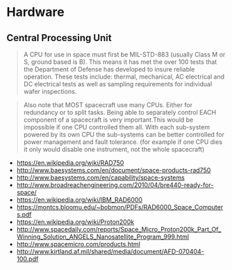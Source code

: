Hardware
==

## Central Processing Unit

> A CPU for use in space must first be MIL-STD-883 (usually Class M or S, ground based is B). This means it has met the over 100 tests that the Department of Defense has developed to insure reliable operation. These tests include: thermal, mechanical, AC electrical and DC electrical tests as well as sampling requirements for individual wafer inspections.

> Also note that MOST spacecraft use many CPUs. Either for redundancy or to split tasks. Being able to separately control EACH component of a spacecraft is very important.This would be impossible if one CPU controlled them all. With each sub-system powered by its own CPU the sub-systems can be better controlled for power management and fault tolerance. (for example if one CPU dies it only would disable one instrument, not the whole spacecraft)

- https://en.wikipedia.org/wiki/RAD750
- http://www.baesystems.com/en/document/space-products-rad750
- http://www.baesystems.com/en/capability/space-systems
- http://www.broadreachengineering.com/2010/04/bre440-ready-for-space/
- https://en.wikipedia.org/wiki/IBM_RAD6000
- https://montcs.bloomu.edu/~bobmon/PDFs/RAD6000_Space_Computers.pdf
- https://en.wikipedia.org/wiki/Proton200k
- http://www.spacedaily.com/reports/Space_Micro_Proton200k_Part_Of_Winning_Solution_ANGELS_Nanosatellite_Program_999.html
- http://www.spacemicro.com/products.html
- http://www.kirtland.af.mil/shared/media/document/AFD-070404-100.pdf